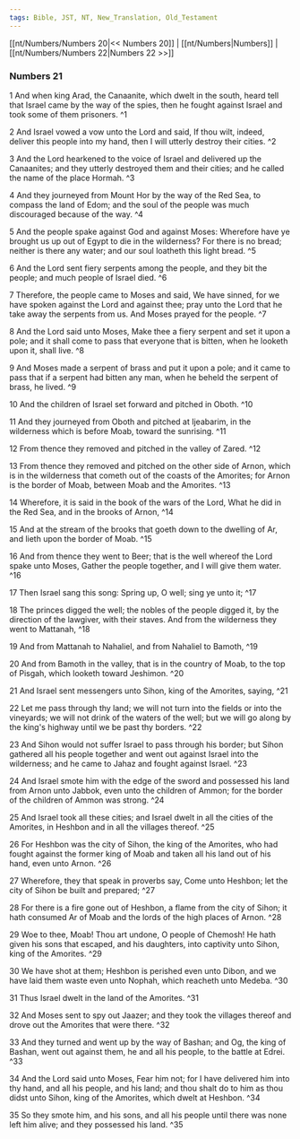 ```yaml
---
tags: Bible, JST, NT, New_Translation, Old_Testament
---
```


[[nt/Numbers/Numbers 20|<< Numbers 20]] | [[nt/Numbers|Numbers]] | [[nt/Numbers/Numbers 22|Numbers 22 >>]]

### Numbers 21

1 And when king Arad, the Canaanite, which dwelt in the south, heard tell that Israel came by the way of the spies, then he fought against Israel and took some of them prisoners.  ^1

2 And Israel vowed a vow unto the Lord and said, If thou wilt, indeed, deliver this people into my hand, then I will utterly destroy their cities.  ^2

3 And the Lord hearkened to the voice of Israel and delivered up the Canaanites; and they utterly destroyed them and their cities; and he called the name of the place Hormah.  ^3

4 And they journeyed from Mount Hor by the way of the Red Sea, to compass the land of Edom; and the soul of the people was much discouraged because of the way.  ^4

5 And the people spake against God and against Moses: Wherefore have ye brought us up out of Egypt to die in the wilderness? For there is no bread; neither is there any water; and our soul loatheth this light bread.  ^5

6 And the Lord sent fiery serpents among the people, and they bit the people; and much people of Israel died.  ^6

7 Therefore, the people came to Moses and said, We have sinned, for we have spoken against the Lord and against thee; pray unto the Lord that he take away the serpents from us. And Moses prayed for the people.  ^7

8 And the Lord said unto Moses, Make thee a fiery serpent and set it upon a pole; and it shall come to pass that everyone that is bitten, when he looketh upon it, shall live.  ^8

9 And Moses made a serpent of brass and put it upon a pole; and it came to pass that if a serpent had bitten any man, when he beheld the serpent of brass, he lived.  ^9

10 And the children of Israel set forward and pitched in Oboth.  ^10

11 And they journeyed from Oboth and pitched at Ijeabarim, in the wilderness which is before Moab, toward the sunrising.  ^11

12 From thence they removed and pitched in the valley of Zared.  ^12

13 From thence they removed and pitched on the other side of Arnon, which is in the wilderness that cometh out of the coasts of the Amorites; for Arnon is the border of Moab, between Moab and the Amorites.  ^13

14 Wherefore, it is said in the book of the wars of the Lord, What he did in the Red Sea, and in the brooks of Arnon,  ^14

15 And at the stream of the brooks that goeth down to the dwelling of Ar, and lieth upon the border of Moab.  ^15

16 And from thence they went to Beer; that is the well whereof the Lord spake unto Moses, Gather the people together, and I will give them water.  ^16

17 Then Israel sang this song: Spring up, O well; sing ye unto it;  ^17

18 The princes digged the well; the nobles of the people digged it, by the direction of the lawgiver, with their staves. And from the wilderness they went to Mattanah,  ^18

19 And from Mattanah to Nahaliel, and from Nahaliel to Bamoth,  ^19

20 And from Bamoth in the valley, that is in the country of Moab, to the top of Pisgah, which looketh toward Jeshimon.  ^20

21 And Israel sent messengers unto Sihon, king of the Amorites, saying,  ^21

22 Let me pass through thy land; we will not turn into the fields or into the vineyards; we will not drink of the waters of the well; but we will go along by the king\'s highway until we be past thy borders.  ^22

23 And Sihon would not suffer Israel to pass through his border; but Sihon gathered all his people together and went out against Israel into the wilderness; and he came to Jahaz and fought against Israel.  ^23

24 And Israel smote him with the edge of the sword and possessed his land from Arnon unto Jabbok, even unto the children of Ammon; for the border of the children of Ammon was strong.  ^24

25 And Israel took all these cities; and Israel dwelt in all the cities of the Amorites, in Heshbon and in all the villages thereof.  ^25

26 For Heshbon was the city of Sihon, the king of the Amorites, who had fought against the former king of Moab and taken all his land out of his hand, even unto Arnon.  ^26

27 Wherefore, they that speak in proverbs say, Come unto Heshbon; let the city of Sihon be built and prepared;  ^27

28 For there is a fire gone out of Heshbon, a flame from the city of Sihon; it hath consumed Ar of Moab and the lords of the high places of Arnon.  ^28

29 Woe to thee, Moab! Thou art undone, O people of Chemosh! He hath given his sons that escaped, and his daughters, into captivity unto Sihon, king of the Amorites.  ^29

30 We have shot at them; Heshbon is perished even unto Dibon, and we have laid them waste even unto Nophah, which reacheth unto Medeba.  ^30

31 Thus Israel dwelt in the land of the Amorites.  ^31

32 And Moses sent to spy out Jaazer; and they took the villages thereof and drove out the Amorites that were there.  ^32

33 And they turned and went up by the way of Bashan; and Og, the king of Bashan, went out against them, he and all his people, to the battle at Edrei.  ^33

34 And the Lord said unto Moses, Fear him not; for I have delivered him into thy hand, and all his people, and his land; and thou shalt do to him as thou didst unto Sihon, king of the Amorites, which dwelt at Heshbon.  ^34

35 So they smote him, and his sons, and all his people until there was none left him alive; and they possessed his land.  ^35

 

